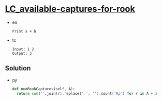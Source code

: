 # [LC_available-captures-for-rook](https://leetcode.com/problems/available-captures-for-rook)

* en

  ```en
  Print a + b
  ```

* tc

  ```tc
  Input: 1 2
  Output: 3
  ```

## Solution

* py

  ```py
  def numRookCaptures(self, A):
    return sum(''.join(r).replace('.', '').count('Rp') for r in A + zip(*A) for r in [r, r[::-1]])
  ```
